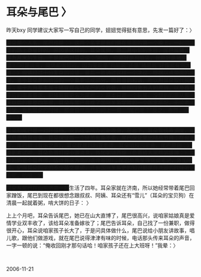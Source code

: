 # 耳朵与尾巴 〉

<p>昨天bxy 同学建议大家写一写自己的同学，妞妞觉得挺有意思，先发一篇好了：〉</p><p><font style="background-color: #121212">耳朵是个人名，尾巴也是：〉这两个名字是我们俩在见面的第一个晚上，一起回寝室的路上商量好的。原因是这样的，耳朵属狗，是二月中旬的生日，尾巴属猪， 是九月末的生日。于是尾巴对耳朵说：“哈哈，你刚好是狗脑袋，我刚好是猪屁屁！”可是说完，俺俩都很郁闷，因为无论是“狗脑袋”还是“猪屁屁”好像都有伤大雅：〉俺俩经过十分复杂的论证，最后一致通过这样一个决议：根据以点带面的原则，鉴于耳朵是狗脑袋的一个重要组成部分，而且音韵和谐，所以用耳朵取代狗脑袋；鉴于九月基本属于猪屁屁与猪尾巴的交界处，根据四舍五入的原则，以及首尾呼应的审美要求，把猪屁屁更名为尾巴：〉原本只是一个玩笑，没想到的是从那一天以后的整整四年里，耳朵与尾巴竟成了国际关系学院的一个固定搭配，无论老师同学，看到耳朵的时候，都会自然而然的问上一句：“尾巴呢？”反之，亦然，哈哈：〉</font></p><p><font style="background-color: #121212">耳朵和尾巴是一对好搭档。说到给学院办迎新晚会，在台下，耳朵管统筹调度，尾巴负责节目业务，耳朵保证每一个环节有条不紊，尾巴保证拿出精品节目；在台上呢，尾巴排《音乐之声》，耳朵就是玛利亚老师，耳朵唱校园歌曲，尾巴原创：〉说到考试呢，耳朵负责打探小道消息，外加粥铺西施（负责给大家熬粥提神：〉耳朵妈妈是个营养师，估计有这方面的遗传基因）；尾巴负责整理提纲笔记，外加陪读。记得耳朵同学的不少英文单词，</font><font style="background-color: #121212">还有国际关系史的知识都是在洗脚的时候听记的呢，哈哈：〉</font></p><p><font style="background-color: #121212">耳朵与尾巴在山东济南一起</font>生活了四年。耳朵家就在济南，所以她经常带着尾巴回家蹭饭，尾巴到现在都很想念跟叔叔、阿姨、耳朵还有“雪儿”（耳朵的宝贝狗）在清晨一起就着粥，啃大饼的日子： 〉</p><p>上上个月吧，耳朵告诉尾巴，她已在山大直博了，尾巴很高兴，说咱家姑娘真是爱情学业双丰收了，该给耳朵准备嫁妆了；尾巴告诉耳朵，自己找了一份兼职，做得很开心，耳朵说咱家孩子长大了，于是问具体做什么，尾巴说给小朋友讲故事，唱儿歌，跟他们做游戏，就在尾巴说得津津有味的时候，电话那头传来耳朵的声音，一字一顿的说：“俺收回刚才那句话哈！咱家孩子还在上大班呀！”我晕：〉</p><p>&#160;</p>

2006-11-21